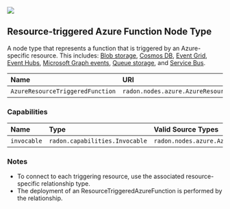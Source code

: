 ![](https://img.shields.io/badge/Status:-DEVELOPMENT-red)

## Resource-triggered Azure Function Node Type

A node type that represents a function that is triggered by an Azure-specific resource. This includes:
[Blob storage](https://docs.microsoft.com/en-in/azure/azure-functions/functions-bindings-storage-blob),
[Cosmos DB](https://docs.microsoft.com/en-in/azure/azure-functions/functions-bindings-documentdb),
[Event Grid](https://docs.microsoft.com/en-in/azure/azure-functions/functions-bindings-event-grid),
[Event Hubs](https://docs.microsoft.com/en-in/azure/azure-functions/functions-bindings-event-hubs),
[Microsoft Graph events](https://docs.microsoft.com/en-in/azure/azure-functions/functions-bindings-microsoft-graph),
[Queue storage](https://docs.microsoft.com/en-in/azure/azure-functions/functions-bindings-storage-queue), and
[Service Bus](https://docs.microsoft.com/en-in/azure/azure-functions/functions-bindings-service-bus).

| Name | URI | Version | Derived From |
|:---- |:--- |:------- |:------------ |
| `AzureResourceTriggeredFunction` | `radon.nodes.azure.AzureResourceTriggeredFunction` | 1.0.0 | `radon.nodes.azure.AzureFunction` |

### Capabilities

| Name | Type | Valid Source Types | Occurrences |
|:---- |:---- |:------------------ |:----------- |
|`invocable`|`radon.capabilities.Invocable`| `radon.nodes.azure.AzureResource` | [1, 1]|

### Notes

* To connect to each triggering resource, use the associated resource-specific relationship type.
* The deployment of an ResourceTriggeredAzureFunction is performed by the relationship.
